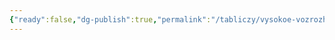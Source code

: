 ```yaml
---
{"ready":false,"dg-publish":true,"permalink":"/tabliczy/vysokoe-vozrozhdenie/freska-strashnyj-sud/","dgPassFrontmatter":true}
---
```



